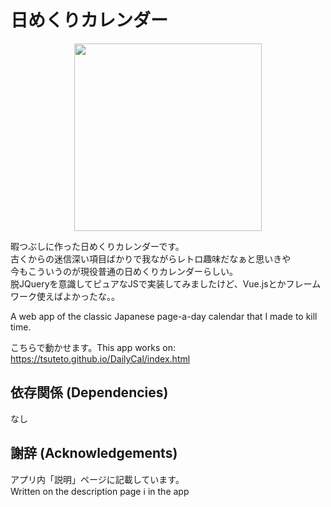 # 日めくりカレンダー
<p align="center"><img width="300" src="https://tsuteto.github.io/DailyCal/img/sample.png"></p>
<p>暇つぶしに作った日めくりカレンダーです。<br>
古くからの迷信深い項目ばかりで我ながらレトロ趣味だなぁと思いきや<br>
今もこういうのが現役普通の日めくりカレンダーらしい。<br>
脱JQueryを意識してピュアなJSで実装してみましたけど、Vue.jsとかフレームワーク使えばよかったな。。</p>
<p>A web app of the classic Japanese page-a-day calendar that I made to kill time.</p>

こちらで動かせます。This app works on:<br>
https://tsuteto.github.io/DailyCal/index.html

## 依存関係 (Dependencies)
なし

## 謝辞 (Acknowledgements)
アプリ内「説明」ページに記載しています。<br>
Written on the description page ℹ in the app
